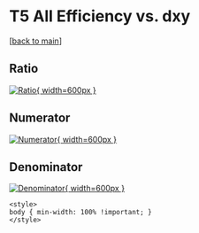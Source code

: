 # T5 All Efficiency vs. dxy

[[back to main](./)]



## Ratio

[![Ratio](../mtv/var/T5_0_eff_dxy.png){ width=600px }](../mtv/var/T5_0_eff_dxy.pdf)

## Numerator

[![Numerator](../mtv/num/T5_0_eff_dxy_num.png){ width=600px }](../mtv/num/T5_0_eff_dxy_num.pdf)

## Denominator

[![Denominator](../mtv/den/T5_0_eff_dxy_den.png){ width=600px }](../mtv/den/T5_0_eff_dxy_den.pdf)


``` {=html}
<style>
body { min-width: 100% !important; }
</style>
```
